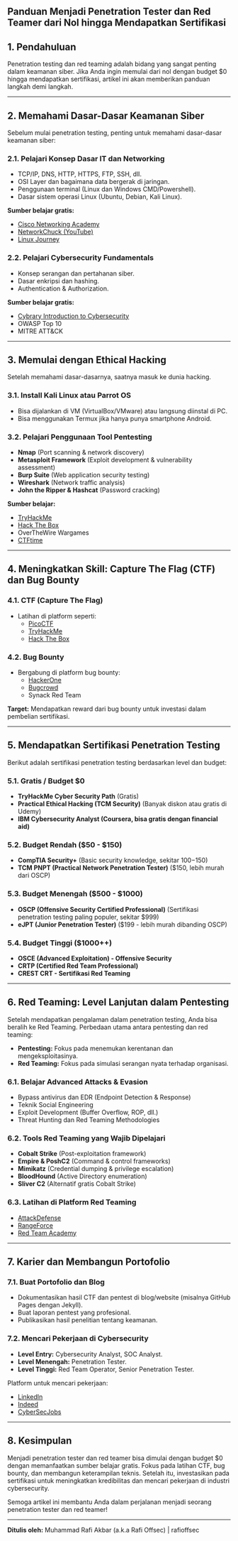 ## Panduan Menjadi Penetration Tester dan Red Teamer dari Nol hingga Mendapatkan Sertifikasi

## 1\. Pendahuluan

Penetration testing dan red teaming adalah bidang yang sangat penting dalam keamanan siber. Jika Anda ingin memulai dari nol dengan budget $0 hingga mendapatkan sertifikasi, artikel ini akan memberikan panduan langkah demi langkah.

---

## 2\. Memahami Dasar-Dasar Keamanan Siber

Sebelum mulai penetration testing, penting untuk memahami dasar-dasar keamanan siber:

### **2.1. Pelajari Konsep Dasar IT dan Networking**

*   TCP/IP, DNS, HTTP, HTTPS, FTP, SSH, dll.
*   OSI Layer dan bagaimana data bergerak di jaringan.
*   Penggunaan terminal (Linux dan Windows CMD/Powershell).
*   Dasar sistem operasi Linux (Ubuntu, Debian, Kali Linux).

**Sumber belajar gratis:**

*   [Cisco Networking Academy](https://www.netacad.com/)
*   [NetworkChuck (YouTube)](https://www.youtube.com/c/NetworkChuck)
*   [Linux Journey](https://linuxjourney.com/)

### **2.2. Pelajari Cybersecurity Fundamentals**

*   Konsep serangan dan pertahanan siber.
*   Dasar enkripsi dan hashing.
*   Authentication & Authorization.

**Sumber belajar gratis:**

*   [Cybrary Introduction to Cybersecurity](https://www.cybrary.it/)
*   OWASP Top 10
*   MITRE ATT&CK

---

## 3\. Memulai dengan Ethical Hacking

Setelah memahami dasar-dasarnya, saatnya masuk ke dunia hacking.

### **3.1. Install Kali Linux atau Parrot OS**

*   Bisa dijalankan di VM (VirtualBox/VMware) atau langsung diinstal di PC.
*   Bisa menggunakan Termux jika hanya punya smartphone Android.

### **3.2. Pelajari Penggunaan Tool Pentesting**

*   **Nmap** (Port scanning & network discovery)
*   **Metasploit Framework** (Exploit development & vulnerability assessment)
*   **Burp Suite** (Web application security testing)
*   **Wireshark** (Network traffic analysis)
*   **John the Ripper & Hashcat** (Password cracking)

**Sumber belajar:**

*   [TryHackMe](https://tryhackme.com/)
*   [Hack The Box](https://www.hackthebox.com/)
*   OverTheWire Wargames
*   [CTFtime](https://ctftime.org/)

---

## 4\. Meningkatkan Skill: Capture The Flag (CTF) dan Bug Bounty

### **4.1. CTF (Capture The Flag)**

*   Latihan di platform seperti:
    *   [PicoCTF](https://picoctf.org/)
    *   [TryHackMe](https://tryhackme.com/)
    *   [Hack The Box](https://www.hackthebox.com/)

### **4.2. Bug Bounty**

*   Bergabung di platform bug bounty:
    *   [HackerOne](https://hackerone.com/)
    *   [Bugcrowd](https://www.bugcrowd.com/)
    *   Synack Red Team

**Target:** Mendapatkan reward dari bug bounty untuk investasi dalam pembelian sertifikasi.

---

## 5\. Mendapatkan Sertifikasi Penetration Testing

Berikut adalah sertifikasi penetration testing berdasarkan level dan budget:

### **5.1. Gratis / Budget $0**

*   **TryHackMe Cyber Security Path** (Gratis)
*   **Practical Ethical Hacking (TCM Security)** (Banyak diskon atau gratis di Udemy)
*   **IBM Cybersecurity Analyst (Coursera, bisa gratis dengan financial aid)**

### **5.2. Budget Rendah ($50 - $150)**

*   **CompTIA Security+** (Basic security knowledge, sekitar $100-$150)
*   **TCM PNPT (Practical Network Penetration Tester)** ($150, lebih murah dari OSCP)

### **5.3. Budget Menengah ($500 - $1000)**

*   **OSCP (Offensive Security Certified Professional)** (Sertifikasi penetration testing paling populer, sekitar $999)
*   **eJPT (Junior Penetration Tester)** ($199 - lebih murah dibanding OSCP)

### **5.4. Budget Tinggi ($1000++)**

*   **OSCE (Advanced Exploitation) - Offensive Security**
*   **CRTP (Certified Red Team Professional)**
*   **CREST CRT - Sertifikasi Red Teaming**

---

## 6\. Red Teaming: Level Lanjutan dalam Pentesting

Setelah mendapatkan pengalaman dalam penetration testing, Anda bisa beralih ke Red Teaming. Perbedaan utama antara pentesting dan red teaming:

*   **Pentesting:** Fokus pada menemukan kerentanan dan mengeksploitasinya.
*   **Red Teaming:** Fokus pada simulasi serangan nyata terhadap organisasi.

### **6.1. Belajar Advanced Attacks & Evasion**

*   Bypass antivirus dan EDR (Endpoint Detection & Response)
*   Teknik Social Engineering
*   Exploit Development (Buffer Overflow, ROP, dll.)
*   Threat Hunting dan Red Teaming Methodologies

### **6.2. Tools Red Teaming yang Wajib Dipelajari**

*   **Cobalt Strike** (Post-exploitation framework)
*   **Empire & PoshC2** (Command & control frameworks)
*   **Mimikatz** (Credential dumping & privilege escalation)
*   **BloodHound** (Active Directory enumeration)
*   **Sliver C2** (Alternatif gratis Cobalt Strike)

### **6.3. Latihan di Platform Red Teaming**

*   [AttackDefense](https://www.attackdefense.com/)
*   [RangeForce](https://www.rangeforce.com/)
*   [Red Team Academy](https://redteamacademy.com/)

---

## 7\. Karier dan Membangun Portofolio

### **7.1. Buat Portofolio dan Blog**

*   Dokumentasikan hasil CTF dan pentest di blog/website (misalnya GitHub Pages dengan Jekyll).
*   Buat laporan pentest yang profesional.
*   Publikasikan hasil penelitian tentang keamanan.

### **7.2. Mencari Pekerjaan di Cybersecurity**

*   **Level Entry:** Cybersecurity Analyst, SOC Analyst.
*   **Level Menengah:** Penetration Tester.
*   **Level Tinggi:** Red Team Operator, Senior Penetration Tester.

Platform untuk mencari pekerjaan:

*   [LinkedIn](https://linkedin.com/)
*   [Indeed](https://www.indeed.com/)
*   [CyberSecJobs](https://www.cybersecjobs.com/)

---

## 8\. Kesimpulan

Menjadi penetration tester dan red teamer bisa dimulai dengan budget $0 dengan memanfaatkan sumber belajar gratis. Fokus pada latihan CTF, bug bounty, dan membangun keterampilan teknis. Setelah itu, investasikan pada sertifikasi untuk meningkatkan kredibilitas dan mencari pekerjaan di industri cybersecurity.

Semoga artikel ini membantu Anda dalam perjalanan menjadi seorang penetration tester dan red teamer!

---

**Ditulis oleh:** Muhammad Rafi Akbar (a.k.a Rafi Offsec) | rafioffsec
